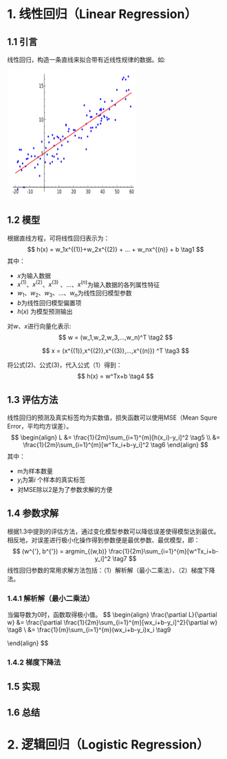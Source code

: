 # 1. 线性回归（Linear Regression）

## 1.1 引言

线性回归，构造一条直线来拟合带有近线性规律的数据。如:

<img src="../images/Linear-Regression-1.png" alt="线性回归样例" width="300" height="300" />

## 1.2 模型

根据直线方程，可将线性回归表示为：
$$
h(x) = w_1x^{(1)}+w_2x^{(2)} + ... + w_nx^{(n)} + b  \tag1
$$
其中：

* $x$为输入数据
* $x^{(1)}$、$x^{(2)}$、$x^{(3)}$ 、...、$x^{(n)}$为输入数据的各列属性特征
* $w_1$、$w_2$、$w_3$、...、$w_n$为线性回归模型参数
* $b$为线性回归模型偏置项
* $h(x)$ 为模型预测输出



对$w$、$x$进行向量化表示:
$$
w = (w_1,w_2,w_3,...,w_n)^T \tag2
$$

$$
x = (x^{(1)},x^{(2)},x^{(3)},...,x^{(n)}) ^T \tag3
$$

将公式(2)、公式(3)，代入公式（1）得到：
$$
h(x) = w^Tx+b \tag4
$$


## 1.3 评估方法

线性回归的预测及真实标签均为实数值，损失函数可以使用MSE（Mean Squre Error，平均均方误差）。
$$
\begin{align}
L &= \frac{1}{2m}\sum_{i=1}^{m}[h(x_i)-y_i]^2 \tag5 \\
   &= \frac{1}{2m}\sum_{i=1}^{m}[w^Tx_i+b-y_i]^2 \tag6
\end{align}
$$
其中：

* m为样本数量
* $y_i$为第$i$ 个样本的真实标签
* 对MSE除以2是为了参数求解的方便

## 1.4 参数求解

根据1.3中提到的评估方法，通过变化模型参数可以降低误差使得模型达到最优。相反地，对误差进行极小化操作得到参数便是最优参数、最优模型，即：
$$
(w^{'}, b^{'}) = argmin_{(w,b)} \frac{1}{2m}\sum_{i=1}^{m}[w^Tx_i+b-y_i]^2 \tag7
$$
线性回归参数的常用求解方法包括：（1）解析解（最小二乘法）、（2）梯度下降法。

### 1.4.1 解析解（最小二乘法）

当偏导数为0时，函数取得极小值。
$$
\begin{align}
	\frac{\partial L}{\partial w} &= \frac{\partial \frac{1}{2m}\sum_{i=1}^{m}[wx_i+b-y_i]^2}{\partial w} \tag8 \\
										   &= \frac{1}{m}\sum_{i=1}^{m}(wx_i+b-y_i)x_i  \tag9
	
\end{align}
$$






### 1.4.2 梯度下降法







## 1.5 实现



## 1.6 总结






# 2. 逻辑回归（Logistic Regression）

